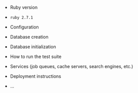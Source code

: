 * Ruby version
- ```ruby 2.7.1 ```

* Configuration

* Database creation

* Database initialization

* How to run the test suite

* Services (job queues, cache servers, search engines, etc.)

* Deployment instructions

* ...
